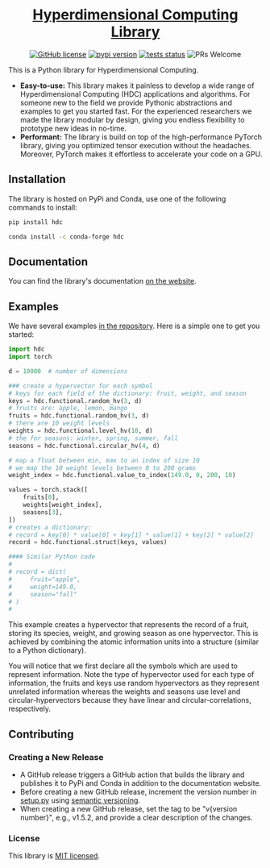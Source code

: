 <h1 align="center">
    <a href="https://mikeheddes.github.io/hdc-lib">Hyperdimensional Computing Library</a><br/>

</h1>
<p align="center">
    <a href="https://github.com/mikeheddes/hdc-lib/blob/main/LICENSE">
    <img alt="GitHub license" src="https://img.shields.io/badge/license-MIT-orange.svg?style=flat" /></a>
    <a href="https://pypi.org/project/hdc/"><img alt="pypi version" src="https://img.shields.io/pypi/v/hdc.svg?style=flat&color=orange" /></a>
    <a href="https://github.com/mikeheddes/hdc-lib/actions/workflows/test.yml?query=branch%3Amain"><img alt="tests status" src="https://img.shields.io/github/workflow/status/mikeheddes/hdc-lib/Testing/main?label=tests&style=flat" /></a>
    <img alt="PRs Welcome" src="https://img.shields.io/badge/PRs-welcome-brightgreen.svg?style=flat" />
</p>

This is a Python library for Hyperdimensional Computing.

* **Easy-to-use:** This library makes it painless to develop a wide range of Hyperdimensional Computing (HDC) applications and algorithms. For someone new to the field we provide Pythonic abstractions and examples to get you started fast. For the experienced researchers we made the library modular by design, giving you endless flexibility to prototype new ideas in no-time.
* **Performant:** The library is build on top of the high-performance PyTorch library, giving you optimized tensor execution without the headaches. Moreover, PyTorch makes it effortless to accelerate your code on a GPU.

## Installation

The library is hosted on PyPi and Conda, use one of the following commands to install:

```bash
pip install hdc
```

```bash
conda install -c conda-forge hdc
```

## Documentation

You can find the library's documentation [on the website](https://mikeheddes.github.io/hdc-lib).

## Examples

We have several examples [in the repository](/examples/). Here is a simple one to get you started:

```python
import hdc
import torch

d = 10000  # number of dimensions

### create a hypervector for each symbol
# keys for each field of the dictionary: fruit, weight, and season
keys = hdc.functional.random_hv(3, d)
# fruits are: apple, lemon, mango
fruits = hdc.functional.random_hv(3, d)
# there are 10 weight levels
weights = hdc.functional.level_hv(10, d)
# the for seasons: winter, spring, summer, fall
seasons = hdc.functional.circular_hv(4, d)

# map a float between min, max to an index of size 10
# we map the 10 weight levels between 0 to 200 grams
weight_index = hdc.functional.value_to_index(149.0, 0, 200, 10)

values = torch.stack([
    fruits[0],
    weights[weight_index],
    seasons[3],
])
# creates a dictionary: 
# record = key[0] * value[0] + key[1] * value[1] + key[2] * value[2]
record = hdc.functional.struct(keys, values)

#### Similar Python code
# 
# record = dict(
#     fruit="apple", 
#     weight=149.0,
#     season="fall"
# )
# 
```

This example creates a hypervector that represents the record of a fruit, storing its species, weight, and growing season as one hypervector. This is achieved by combining the atomic information units into a structure (similar to a Python dictionary).

You will notice that we first declare all the symbols which are used to represent information. Note the type of hypervector used for each type of information, the fruits and keys use random hypervectors as they represent unrelated information whereas the weights and seasons use level and circular-hypervectors because they have linear and circular-correlations, respectively.

## Contributing

### Creating a New Release

- A GitHub release triggers a GitHub action that builds the library and publishes it to PyPi and Conda in addition to the documentation website.
- Before creating a new GitHub release, increment the version number in [setup.py](/setup.py) using [semantic versioning](https://semver.org).
- When creating a new GitHub release, set the tag to be "v{version number}", e.g., v1.5.2, and provide a clear description of the changes.

### License

This library is [MIT licensed](./LICENSE).

